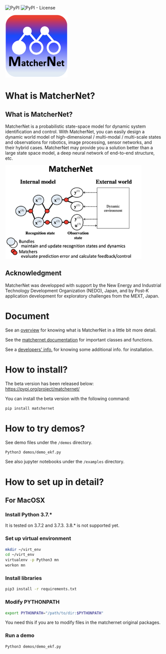 <img alt="PyPI" src="https://img.shields.io/pypi/v/matchernet"> <img alt="PyPI - License" src="https://img.shields.io/pypi/l/matchernet">

<img alt="MN logo" src="MatcherNetLogo.png" width="200" height="200" >

# What is MatcherNet?

## What is MatcherNet?
MatcherNet is a probabilistic state-space model for dynamic system identification and control. With MatcherNet, you can easily design a dynamic world model of high-dimensional / multi-modal / multi-scale states and observations for robotics, image processing, sensor networks, and their hybrid cases. MatcherNet may provide you a solution better than a large state space model, a deep neural network of end-to-end structure, etc.

<img alt="MatcherNet" src="MatcherNet.png" height="300"> 
                                                                                                  
## Acknowledgment
MatcherNet was developped with support by the New Energy and Industrial Technology Development Organization (NEDO), Japan,
and by Post-K application development for exploratory challenges from the MEXT, Japan.

# Document

See an [overview](https://github.com/shigeyukioba/matchernet/blob/master/overview.md) for knowing what is MatcherNet in a little bit more detail.

See the [matchernet documentation](https://shigeyukioba.github.io/matchernet/) for important classes and functions.

See a [developers' info.](https://github.com/shigeyukioba/matchernet/blob/master/fordevelopers.md) for knowing some additional info. for installation.

# How to install?
The beta version has been released below:
https://pypi.org/project/matchernet/

You can install the beta version with the following command:
```bash
pip install matchernet
```

# How to try demos?
See demo files under the `/demos` directory.
```bash
Python3 demos/demo_ekf.py
```

See also jupyter notebooks under the `/examples` directory.

# How to set up in detail?
## For MacOSX
### Install Python 3.7.*
It is tested on 3.7.2 and 3.7.3.
3.8.* is not supported yet.
### Set up virtual environment
```bash
mkdir ~/virt_env
cd ~/virt_env
virtualenv -p Python3 mn
workon mn
```
### Install libraries
```bash
pip3 install -r requirements.txt
```
### Modify PYTHONPATH
```bash
export PYTHONPATH="/path/to/dir:$PYTHONPATH"
```
You need this if you are to modify files in the matchernet original packages.

### Run a demo
```bash
Python3 demos/demo_ekf.py
```
